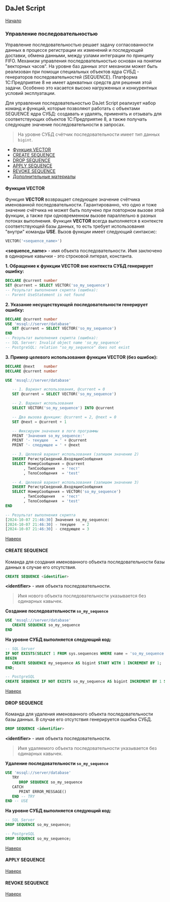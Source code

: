 ## DaJet Script

[Начало](https://github.com/zhichkin/dajet/tree/main/doc/dajet-script/README.md)

### Управление последовательностью

Управление последовательностью решает задачу согласованности данных в процессе регистрации их изменений и последующей доставки, обмена данными, между узлами интеграции по принципу FIFO. Механизм управления последовательностью основан на понятии "векторных часов". На уровне баз данных этот механизм может быть реализован при помощи специальных объектов ядра СУБД - генераторов последовательностей (SEQUENCE). Платформа 1С:Предприятие 8 не имеет адекватных средств для решения этой задачи. Особенно это касается высоко нагруженных и конкурентных условий эксплуатации.

Для управления последовательностью DaJet Script реализует набор команд и функций, которые позволяют работать с объектами SEQUENCE ядра СУБД: создавать и удалять, применять и отзывать для соответствующих объектов 1С:Предприятие 8, а также получать следующее значение последовательности в запросах.

> На уровне СУБД счётчик последовательности имеет тип данных ```bigint```.

- [Функция VECTOR](#функция-vector)
- [CREATE SEQUENCE](#create-sequence)
- [DROP SEQUENCE](#drop-sequence)
- [APPLY SEQUENCE](#apply-sequence)
- [REVOKE SEQUENCE](#revoke-sequence)
- [Дополнительные материалы](#дополнительные-материалы)

#### Функция VECTOR

Функция **VECTOR** возвращает следующее значение счётчика именованной последовательности. Гарантированно, что одно и тоже значение счётчика не может быть получено при повторном вызове этой функции, а также при одновременном вызове параллельно в разных потоках выполнения. Функция **VECTOR** всегда выполняется в контексте соответствующей базы данных, то есть требует использования "внутри" команды **USE**. Вызов функции имеет следующий синтаксис:
```SQL
VECTOR('<sequence_name>')
```
**\<sequence_name\>** - имя объекта последовательности. Имя заключено в одинарные кавычки - это строковой литерал, константа.

**1. Обращение к функции VECTOR вне контекста СУБД генерирует ошибку:**
```SQL
DECLARE @current number
SET @current = SELECT VECTOR('so_my_sequence')
-- Результат выполнения скрипта (ошибка):
-- Parent UseStatement is not found
```

**2. Указание несуществующей последовательности генерирует ошибку:**
```SQL
DECLARE @current number
USE 'mssql://server/database'
   SET @current = SELECT VECTOR('so_my_sequence')
END
-- Результат выполнения скрипта (ошибка):
-- SQL Server: Invalid object name 'so_my_sequence'
-- PostgreSQL: relation "so_my_sequence" does not exist
```

**3. Пример целевого использования функции VECTOR (без ошибок):**
```SQL
DECLARE @next    number
DECLARE @current number

USE 'mssql://server/database'

   -- 1. Вариант использования, @current = 0
   SET @current = SELECT VECTOR('so_my_sequence')

   -- 2. Вариант использования
   SELECT VECTOR('so_my_sequence') INTO @current

   -- Два вызова функции: @current = 2, @next = 0
   SET @next = @current + 1

   -- Фиксируем значения в логе программы
   PRINT 'Значения so_my_sequence:'
   PRINT '- текущее   = ' + @current
   PRINT '- следующее = ' + @next

   -- 3. Целевой вариант использования (запишем значение 2)
   INSERT РегистрСведений.ВходящиеСообщения
   SELECT НомерСообщения = @current
        , ТипСообщения   = 'тест'
        , ТелоСообщения  = 'test'

   -- 4. Целевой вариант использования (запишем значение 3)
   INSERT РегистрСведений.ВходящиеСообщения
   SELECT НомерСообщения = VECTOR('so_my_sequence')
        , ТипСообщения   = 'тест'
        , ТелоСообщения  = 'test'
END

-- Результат выполнения скрипта
[2024-10-07 21:46:30] Значения so_my_sequence:
[2024-10-07 21:46:30] - текущее   = 2
[2024-10-07 21:46:30] - следующее = 3
```

[Наверх](#управление-последовательностью)

#### CREATE SEQUENCE

Команда для создания именованного объекта последовательности базы данных в случае его отсутствия.

```SQL
CREATE SEQUENCE <identifier>
```
**\<identifier\>** - имя объекта последовательности.

> Имя нового объекта последовательности указывается без одинарных кавычек.

**Создание последовательности ```so_my_sequence```**
```SQL
USE 'mssql://server/database'
   CREATE SEQUENCE so_my_sequence
END
```

**На уровне СУБД выполняется следующий код:**
```SQL
-- SQL Server
IF NOT EXISTS(SELECT 1 FROM sys.sequences WHERE name = 'so_my_sequence')
BEGIN
   CREATE SEQUENCE my_sequence AS bigint START WITH 1 INCREMENT BY 1;
END;

-- PostgreSQL
CREATE SEQUENCE IF NOT EXISTS so_my_sequence AS bigint INCREMENT BY 1 START WITH 1 CACHE 1;
```

[Наверх](#управление-последовательностью)

#### DROP SEQUENCE

Команда для удаления именованного объекта последовательности базы данных. В случае его отсутствия генерируется ошибка СУБД.

```SQL
DROP SEQUENCE <identifier>
```
**\<identifier\>** - имя объекта последовательности.

> Имя удаляемого объекта последовательности указывается без одинарных кавычек.

**Удаление последовательности ```so_my_sequence```**
```SQL
USE 'mssql://server/database'
   TRY
      DROP SEQUENCE so_my_sequence
   CATCH
      PRINT ERROR_MESSAGE()
   END -- TRY
END -- USE
```

**На уровне СУБД выполняется следующий код:**
```SQL
-- SQL Server
DROP SEQUENCE so_my_sequence;

-- PostgreSQL
DROP SEQUENCE so_my_sequence;
```

[Наверх](#управление-последовательностью)

#### APPLY SEQUENCE

[Наверх](#управление-последовательностью)

#### REVOKE SEQUENCE

[Наверх](#управление-последовательностью)
